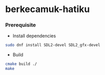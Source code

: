 # berkecamuk-hatiku

### Prerequisite
- Install dependencies
 ```bash
 sudo dnf install SDL2-devel SDL2_gfx-devel
 ```
- Build
 ```bash
 cmake build ./
 make
 ```


